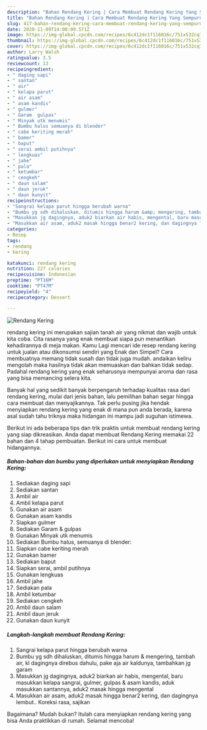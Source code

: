 ```yaml
---
description: "Bahan Rendang Kering | Cara Membuat Rendang Kering Yang Sempurna"
title: "Bahan Rendang Kering | Cara Membuat Rendang Kering Yang Sempurna"
slug: 417-bahan-rendang-kering-cara-membuat-rendang-kering-yang-sempurna
date: 2020-11-09T14:00:09.571Z
image: https://img-global.cpcdn.com/recipes/6c412dc1f116016c/751x532cq70/rendang-kering-foto-resep-utama.jpg
thumbnail: https://img-global.cpcdn.com/recipes/6c412dc1f116016c/751x532cq70/rendang-kering-foto-resep-utama.jpg
cover: https://img-global.cpcdn.com/recipes/6c412dc1f116016c/751x532cq70/rendang-kering-foto-resep-utama.jpg
author: Larry Walsh
ratingvalue: 3.5
reviewcount: 13
recipeingredient:
- " daging sapi"
- " santan"
- " air"
- " kelapa parut"
- " air asam"
- " asam kandis"
- " gulmer"
- " Garam  gulpas"
- " Minyak utk menumis"
- " Bumbu halus semuanya di blender"
- " cabe keriting merah"
- " bamer"
- " baput"
- " serai ambil putihnya"
- " lengkuas"
- " jahe"
- " pala"
- " ketumbar"
- " cengkeh"
- " daun salam"
- " daun jeruk"
- " daun kunyit"
recipeinstructions:
- "Sangrai kelapa parut hingga berubah warna"
- "Bumbu yg sdh dihaluskan, ditumis hingga harum &amp; mengering, tambah air, kl dagingnya direbus dahulu, pake aja air kaldunya, tambahkan jg garam"
- "Masukkan jg dagingnya, aduk2 biarkan air habis, mengental, baru masukkan kelapa sangrai, gulmer, gulpas &amp; asam kandis, aduk masukkan santannya, aduk2 masak hingga mengental"
- "Masukkan air asam, aduk2 masak hingga benar2 kering, dan dagingnya lembut.. Koreksi rasa, sajikan"
categories:
- Resep
tags:
- rendang
- kering

katakunci: rendang kering 
nutrition: 227 calories
recipecuisine: Indonesian
preptime: "PT16M"
cooktime: "PT47M"
recipeyield: "4"
recipecategory: Dessert

---
```



![Rendang Kering](https://img-global.cpcdn.com/recipes/6c412dc1f116016c/751x532cq70/rendang-kering-foto-resep-utama.jpg)


rendang kering ini merupakan sajian tanah air yang nikmat dan wajib untuk kita coba. Cita rasanya yang enak membuat siapa pun menantikan kehadirannya di meja makan.
Kamu Lagi mencari ide resep rendang kering untuk jualan atau dikonsumsi sendiri yang Enak dan Simpel? Cara membuatnya memang tidak susah dan tidak juga mudah. andaikan keliru mengolah maka hasilnya tidak akan memuaskan dan bahkan tidak sedap. Padahal rendang kering yang enak seharusnya mempunyai aroma dan rasa yang bisa memancing selera kita.



Banyak hal yang sedikit banyak berpengaruh terhadap kualitas rasa dari rendang kering, mulai dari jenis bahan, lalu pemilihan bahan segar hingga cara membuat dan menyajikannya. Tak perlu pusing jika hendak menyiapkan rendang kering yang enak di mana pun anda berada, karena asal sudah tahu triknya maka hidangan ini mampu jadi suguhan istimewa.


Berikut ini ada beberapa tips dan trik praktis untuk membuat rendang kering yang siap dikreasikan. Anda dapat membuat Rendang Kering memakai 22 bahan dan 4 tahap pembuatan. Berikut ini cara untuk membuat hidangannya.

<!--inarticleads1-->

##### Bahan-bahan dan bumbu yang diperlukan untuk menyiapkan Rendang Kering:

1. Sediakan  daging sapi
1. Sediakan  santan
1. Ambil  air
1. Ambil  kelapa parut
1. Gunakan  air asam
1. Gunakan  asam kandis
1. Siapkan  gulmer
1. Sediakan  Garam &amp; gulpas
1. Gunakan  Minyak utk menumis
1. Sediakan  Bumbu halus, semuanya di blender:
1. Siapkan  cabe keriting merah
1. Gunakan  bamer
1. Sediakan  baput
1. Siapkan  serai, ambil putihnya
1. Gunakan  lengkuas
1. Ambil  jahe
1. Sediakan  pala
1. Ambil  ketumbar
1. Sediakan  cengkeh
1. Ambil  daun salam
1. Ambil  daun jeruk
1. Gunakan  daun kunyit




<!--inarticleads2-->

##### Langkah-langkah membuat Rendang Kering:

1. Sangrai kelapa parut hingga berubah warna
1. Bumbu yg sdh dihaluskan, ditumis hingga harum &amp; mengering, tambah air, kl dagingnya direbus dahulu, pake aja air kaldunya, tambahkan jg garam
1. Masukkan jg dagingnya, aduk2 biarkan air habis, mengental, baru masukkan kelapa sangrai, gulmer, gulpas &amp; asam kandis, aduk masukkan santannya, aduk2 masak hingga mengental
1. Masukkan air asam, aduk2 masak hingga benar2 kering, dan dagingnya lembut.. Koreksi rasa, sajikan




Bagaimana? Mudah bukan? Itulah cara menyiapkan rendang kering yang bisa Anda praktikkan di rumah. Selamat mencoba!
